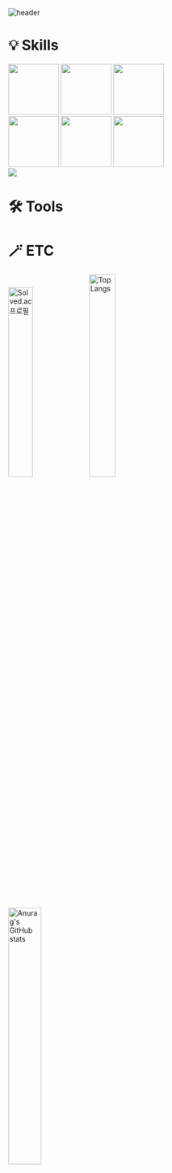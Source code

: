 ![header](https://capsule-render.vercel.app/api?type=Rounded&reversal=true&color=timeGradient&height=200&animation=twinkling&fontSize=60&fontAlign=65&descAlign=56&descAlignY=66&text=JiHwan_Park&desc=Nice_To_Meet_You)
<br/>

# 💡  Skills
<div>
  <img width="100px" src="https://img.shields.io/badge/Java-007396?style=flat-square&logo=Java&logoColor=white">
  <img width="100px" src="https://img.shields.io/badge/Spring-6DB33F?style=flat-square&logo=Spring&logoColor=white">
  <img width="100px" src="https://img.shields.io/badge/SpringBoot-6DB33F?style=flat-square&logo=SpringBoot&logoColor=white">
</div>
<div>
  <img width="100px" src="https://img.shields.io/badge/HTML5-E34F26?style=flat-square&logo=HTML5&logoColor=white">
  <img width="100px" src="https://img.shields.io/badge/CSS3-1572B6?style=flat-square&logo=CSS3&logoColor=white">
  <img width="100px" src="https://img.shields.io/badge/JavaScript-F7DF1E?style=flat-square&logo=JavaScript&logoColor=black">
</div>
<div>
  <img src="https://img.shields.io/badge/Oracle-F80000?style=flat-square&logo=Oracle&logoColor=white">
</div>

# 🛠️  Tools

# 🪄  ETC
[<img width="31%" src="http://mazassumnida.wtf/api/v2/generate_badge?boj=wlghks05" alt="Solved.ac 프로필">](https://solved.ac/wlghks05)
<img width="32%" src="https://github-readme-stats.vercel.app/api/top-langs/?username=GeeHwanee&layout=compact" alt="Top Langs">
<img width="36%" src="https://github-readme-stats.vercel.app/api?username=GeeHwanee&show_icons=true&theme=solarized-light" alt="Anurag's GitHub stats">


